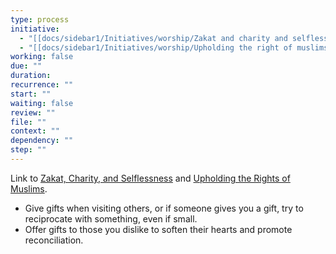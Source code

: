 ```yaml
---
type: process
initiative:
  - "[[docs/sidebar1/Initiatives/worship/Zakat and charity and selflessness|Zakat and charity and selflessness]]"
  - "[[docs/sidebar1/Initiatives/worship/Upholding the right of muslims|Upholding the right of muslims]]"
working: false
due: ""
duration: 
recurrence: ""
start: ""
waiting: false
review: ""
file: ""
context: ""
dependency: ""
step: ""
---
```


Link to [Zakat, Charity, and Selflessness](docs/sidebar1/Initiatives/worship/Zakat%20and%20charity%20and%20selflessness.md) and [Upholding the Rights of Muslims](docs/sidebar1/Initiatives/worship/Upholding%20the%20right%20of%20muslims.md).  

* Give gifts when visiting others, or if someone gives you a gift, try to reciprocate with something, even if small.  
* Offer gifts to those you dislike to soften their hearts and promote reconciliation.  
